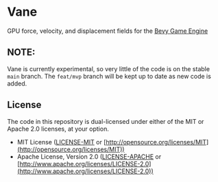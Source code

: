 # Vane

GPU force, velocity, and displacement fields for the [Bevy Game Engine](https://github.com/bevyengine/bevy)

## NOTE:

Vane is currently experimental, so very little of the code is on the stable `main` branch.
The `feat/mvp` branch will be kept up to date as new code is added.

## License

The code in this repository is dual-licensed under either of the MIT or
Apache 2.0 licenses, at your option.

* MIT License ([LICENSE-MIT](LICENSE-MIT) or [http://opensource.org/licenses/MIT](http://opensource.org/licenses/MIT))
* Apache License, Version 2.0 ([LICENSE-APACHE](LICENSE-APACHE) or [http://www.apache.org/licenses/LICENSE-2.0](http://www.apache.org/licenses/LICENSE-2.0))
